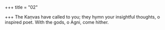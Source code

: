 +++
title = "02"

+++
The Kaṇvas have called to you; they hymn your insightful thoughts, o  inspired poet.
With the gods, o Agni, come hither.